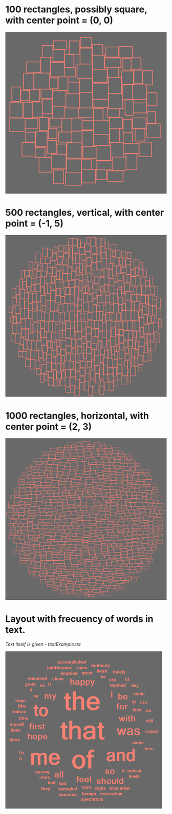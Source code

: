 # 100 rectangles, possibly square, with center point = (0, 0)

![Template 1](examples/result_0'0_100.png)

# 500 rectangles, vertical, with center point = (-1, 5)

![Template 2](examples/result_-1'5_500.png)

# 1000 rectangles, horizontal, with center point = (2, 3)

![Template 3](examples/result_2'3_1000.png)

# Layout with frecuency of words in text.

*Text itself is given - textExample.txt*

![Template 4](examples/words_result.png)
